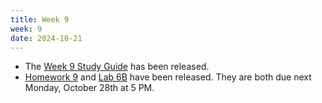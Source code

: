 ```yaml
---
title: Week 9
week: 9
date: 2024-10-21
---
```


- The [Week 9 Study Guide](/assets/guides/fall24/week09.pdf) has been released.
- [Homework 9](http://prob140.datahub.berkeley.edu/hub/user-redirect/git-pull?repo=https://github.com/prob140/materials-fa24&branch=main&subPath=hw/Homework_09.ipynb) and [Lab 6B](http://prob140.datahub.berkeley.edu/hub/user-redirect/git-pull?repo=https://github.com/prob140/materials-fa24&branch=main&subPath=lab/Lab_06.ipynb) have been released. They are both due next Monday, October 28th at 5 PM.
